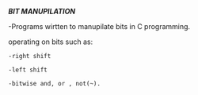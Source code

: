 ***BIT MANUPILATION***


-Programs wirtten to manupilate bits in C programming.

operating on bits such as:

	-right shift

	-left shift

	-bitwise and, or , not(~). 
